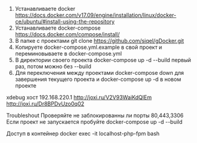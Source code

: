 1. Устанавливаете docker https://docs.docker.com/v17.09/engine/installation/linux/docker-ce/ubuntu/#install-using-the-repository
2. Устанавливаете docker-compose https://docs.docker.com/compose/install/
3. В папке с проектами git clone https://github.com/siqel/gDocker.git
4. Копируете docker-compose.yml.example в свой проект и переминовываете в docker-compose.yml
5. В директории своего проекта docker-compose up -d --build первый раз, потом можно без --build
6. Для переключения между проектами docker-compose down для завершения текущего проекта и docker-compose up -d в новом проекте

xdebug хост 192.168.220.1
http://joxi.ru/V2V93WaiKdQlEm
http://joxi.ru/Dr8BPDvUzo0q02

Troubleshout 
Проверяйте не заблокированны ли порты 80,443,3306 
Если проект не запускается пробуйте docker-compose up -d --build

Доступ в контейнер docker exec -it localhost-php-fpm bash
